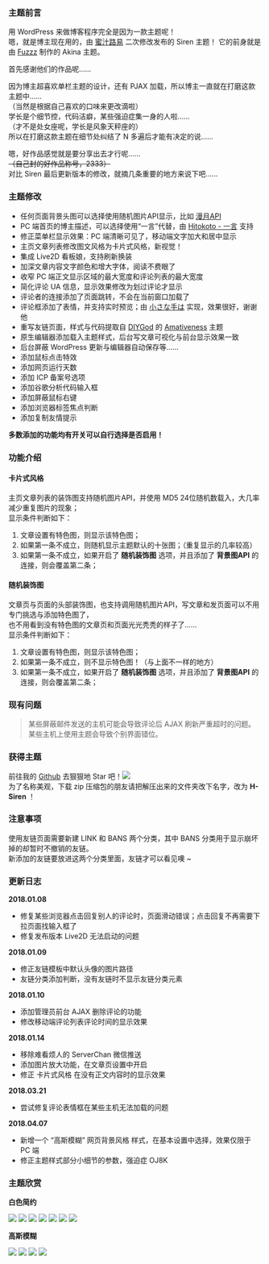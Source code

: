 ### 主题前言

用 WordPress 来做博客程序完全是因为一款主题呢！  
嗯，就是博主现在用的，由 [蜜汁路易](https://www.cssplus.org/ "蜜汁路易") 二次修改发布的 Siren 主题！
它的前身就是由 [Fuzzz](http://fui.im/ "Fuzzz") 制作的 Akina 主题。

首先感谢他们的作品呢……

因为博主超喜欢单栏主题的设计，还有 PJAX 加载，所以博主一直就在打磨这款主题中……  
（当然是根据自己喜欢的口味来更改滴啦）  
学长是个细节控，代码洁癖，某些强迫症集一身的人啦……  
（才不是处女座呢，学长是风象天秤座的）  
所以在打磨这款主题在细节处纠结了 N 多遍后才能有决定的说……  

嗯，好作品感觉就是要分享出去才行呢……  
~~（自己封的好作品称号，2333）~~  
对比 Siren 最后更新版本的修改，就摘几条重要的地方来说下吧……  

### 主题修改

- 任何页面背景头图可以选择使用随机图片API显示，比如 [漫月API](https://random.ikmoe.com/ "漫月API")
- PC 端首页的博主描述，可以选择使用“一言”代替，由 [Hitokoto - 一言](http://hitokoto.cn/ "Hitokoto - 一言") 支持
- 修正菜单栏显示效果：PC 端清晰可见了，移动端文字加大和居中显示
- 主页文章列表修改图文风格为卡片式风格，新视觉！
- 集成 Live2D 看板娘，支持刷新换装
- 加深文章内容文字颜色和增大字体，阅读不费眼了
- 收窄 PC 端正文显示区域的最大宽度和评论列表的最大宽度
- 简化评论 UA 信息，显示效果修改为划过评论才显示
- 评论者的连接添加了页面跳转，不会在当前窗口加载了
- 评论框添加了表情，并支持实时预览；由 [小さな手は](http://www.littlehands.site/ "小さな手は") 实现，效果很好，谢谢他
- 重写友链页面，样式与代码提取自 [DIYGod](https://diygod.me/ "DIYGod") 的 [Amativeness](https://github.com/DIYgod/Amativeness "Amativeness") 主题
- 原生编辑器添加载入主题样式，后台写文章可视化与前台显示效果一致
- 后台屏蔽 WordPress 更新与编辑器自动保存等……
- 添加鼠标点击特效
- 添加网页运行天数
- 添加 ICP 备案号选项
- 添加谷歌分析代码输入框
- 添加屏蔽鼠标右键
- 添加浏览器标签焦点判断
- 添加复制友情提示

**多数添加的功能均有开关可以自行选择是否启用！**

### 功能介绍

#### 卡片式风格

主页文章列表的装饰图支持随机图片API，并使用 MD5 24位随机数载入，大几率减少重复图片的现象；  
显示条件判断如下：  
1. 文章设置有特色图，则显示该特色图；
2. 如果第一条不成立，则随机显示主题默认的十张图；（重复显示的几率较高）
3. 如果第一条不成立，如果开启了 **随机装饰图** 选项，并且添加了 **背景图API** 的连接，则会覆盖第二条；

#### 随机装饰图

文章页与页面的头部装饰图，也支持调用随机图片API，写文章和发页面可以不用专门挑选与添加特色图了，  
也不用看到没有特色图的文章页和页面光光秃秃的样子了……  
显示条件判断如下：  
1. 文章设置有特色图，则显示该特色图；
2. 如果第一条不成立，则不显示特色图！（与上面不一样的地方）
3. 如果第一条不成立，如果开启了 **随机装饰图** 选项，并且添加了 **背景图API** 的连接，则会覆盖第二条；

### 现有问题
> 某些屏蔽邮件发送的主机可能会导致评论后 AJAX 刷新严重超时的问题。  
某些主机上使用主题会导致个别界面错位。

### 获得主题
前往我的 [Github](https://github.com/galnetwen/H-Siren "Github") 去狠狠地 Star 吧！![](https://haremu.com/wp-content/themes/Siren/OwO/images/emoticon_002.png)  
为了名称美观，下载 zip 压缩包的朋友请把解压出来的文件夹改下名字，改为 **H-Siren** ！

### 注意事项

使用友链页面需要新建 LINK 和 BANS 两个分类，其中 BANS 分类用于显示崩坏掉的却暂时不撤销的友链。  
新添加的友链要放进这两个分类里面，友链才可以看见噢 ~

### 更新日志
**2018.01.08**
- 修复某些浏览器点击回复别人的评论时，页面滑动错误；点击回复不再需要下拉页面找输入框了
- 修复发布版本 Live2D 无法启动的问题

**2018.01.09**
- 修正友链模板中默认头像的图片路径
- 友链分类添加判断，没有友链时不显示友链分类元素

**2018.01.10**
- 添加管理员前台 AJAX 删除评论的功能
- 修改移动端评论列表评论时间的显示效果

**2018.01.14**
- 移除难看烦人的 ServerChan 微信推送
- 添加图片放大功能，在文章页设置中开启
- 修正 卡片式风格 在没有正文内容时的显示效果

**2018.03.21**
- 尝试修复评论表情框在某些主机无法加载的问题

**2018.04.07**
- 新增一个 “高斯模糊” 网页背景风格 样式，在基本设置中选择，效果仅限于 PC 端
- 修正主题样式部分小细节的参数，强迫症 OJ8K

### 主题欣赏

**白色简约**

![](https://haremu.com/wp-content/uploads/2018/01/20180110051930.jpg)
![](https://haremu.com/wp-content/uploads/2018/01/20180110052048.jpg)
![](https://haremu.com/wp-content/uploads/2018/01/20180110052201.jpg)
![](https://haremu.com/wp-content/uploads/2018/01/20180110052250.jpg)
![](https://haremu.com/wp-content/uploads/2018/01/20180110052347.jpg)
![](https://haremu.com/wp-content/uploads/2018/01/20180110052418.jpg)
![](https://haremu.com/wp-content/uploads/2018/01/20180110052542.jpg)

**高斯模糊**

![](https://haremu.com/wp-content/uploads/2018/01/20180407133429.png)
![](https://haremu.com/wp-content/uploads/2018/01/20180407133535.png)
![](https://haremu.com/wp-content/uploads/2018/01/20180407133728.png)
![](https://haremu.com/wp-content/uploads/2018/01/20180407142300.png)
